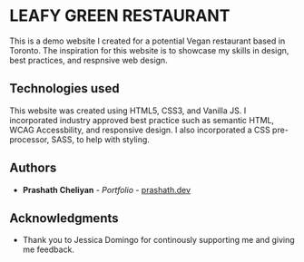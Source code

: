 # LEAFY GREEN RESTAURANT

This is a demo website I created for a potential Vegan restaurant based in Toronto. The inspiration for this website is to showcase my skills in design, best practices, and respnsive web design.

## Technologies used

This website was created using HTML5, CSS3, and Vanilla JS. I incorporated industry approved best practice such as semantic HTML, WCAG Accessbility, and responsive design. I also incorporated a CSS pre-processor, SASS, to help with styling.

## Authors

-   **Prashath Cheliyan** - _Portfolio_ - [prashath.dev](https://prashath.dev/)

## Acknowledgments

-   Thank you to Jessica Domingo for continously supporting me and giving me feedback.
